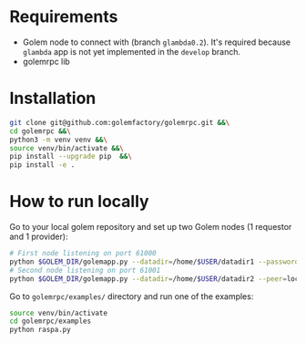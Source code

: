 # Requirements

- Golem node to connect with (branch `glambda0.2`). It's required because `glambda` app is not yet implemented in the `develop` branch.
- golemrpc lib 

# Installation

```sh
git clone git@github.com:golemfactory/golemrpc.git &&\
cd golemrpc &&\
python3 -m venv venv &&\
source venv/bin/activate &&\
pip install --upgrade pip  &&\
pip install -e .
```


# How to run locally

Go to your local golem repository and set up two Golem nodes (1 requestor and 1 provider):

```sh
# First node listening on port 61000
python $GOLEM_DIR/golemapp.py --datadir=/home/$USER/datadir1 --password=node1 --accept-terms --rpc-address=localhost:61000
# Second node listening on port 61001
python $GOLEM_DIR/golemapp.py --datadir=/home/$USER/datadir2 --peer=localhost:40102 --rpc-address=localhost:61001
```

Go to `golemrpc/examples/` directory and run one of the examples:

```sh
source venv/bin/activate
cd golemrpc/examples
python raspa.py
```
